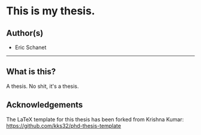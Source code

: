 This is my thesis. 
========================


## Author(s)
*   Eric Schanet

--------------------------------------------------------------------------------
## What is this?

A thesis. No shit, it's a thesis.

## Acknowledgements

The LaTeX template for this thesis has been forked from Krishna Kumar: <https://github.com/kks32/phd-thesis-template>
